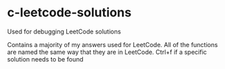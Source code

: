 # c-leetcode-solutions
Used for debugging LeetCode solutions

Contains a majority of my answers used for LeetCode. All of the functions are named the same way that they are in LeetCode.
Ctrl+f if a specific solution needs to be found
